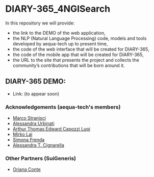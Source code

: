 # DIARY-365_4NGISearch

In this repository we will provide:
* the link to the DEMO of the web application, 
* the NLP (Natural Language Processing) code, models and tools developed by aequa-tech up to present time,
* the code of the web interface that will be created for DIARY-365,
* the code of the mobile app that will be created for DIARY-365, 
* the URL to the site that presents the project and collects the community’s contributions that will be born around it.

 
## DIARY-365 DEMO:
* Link: (to appear soon)


### Acknowledgements (aequa-tech's members)
* [Marco Stranisci](https://www.unito.it/persone/mstranis)
* [Alessandra Urbinati](https://www.networkscienceinstitute.org/people/alessandra-urbinati)
* [Arthur Thomas Edward Capozzi Lupi](https://www.unito.it/persone/acapozzi)
* [Mirko Lai](http://www.di.unito.it/~lai/)
* [Simona Frenda](https://www.unito.it/persone/sfrenda)
* [Alessandra T. Cignarella](https://www.unito.it/persone/acignare)

### Other Partners (SuiGeneris)
* [Oriana Conte](https://www.linkedin.com/in/orianasuigeneris/)
